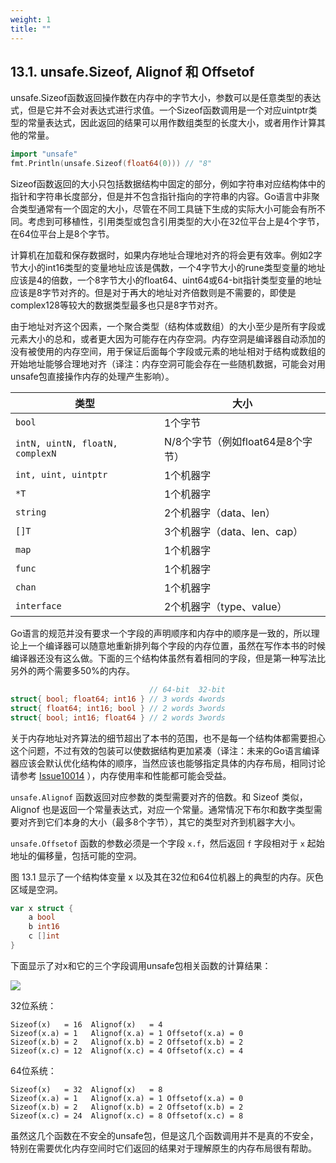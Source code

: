 ```yaml
---
weight: 1
title: ""
---
```


## 13.1. unsafe.Sizeof, Alignof 和 Offsetof

unsafe.Sizeof函数返回操作数在内存中的字节大小，参数可以是任意类型的表达式，但是它并不会对表达式进行求值。一个Sizeof函数调用是一个对应uintptr类型的常量表达式，因此返回的结果可以用作数组类型的长度大小，或者用作计算其他的常量。

```Go
import "unsafe"
fmt.Println(unsafe.Sizeof(float64(0))) // "8"
```

Sizeof函数返回的大小只包括数据结构中固定的部分，例如字符串对应结构体中的指针和字符串长度部分，但是并不包含指针指向的字符串的内容。Go语言中非聚合类型通常有一个固定的大小，尽管在不同工具链下生成的实际大小可能会有所不同。考虑到可移植性，引用类型或包含引用类型的大小在32位平台上是4个字节，在64位平台上是8个字节。

计算机在加载和保存数据时，如果内存地址合理地对齐的将会更有效率。例如2字节大小的int16类型的变量地址应该是偶数，一个4字节大小的rune类型变量的地址应该是4的倍数，一个8字节大小的float64、uint64或64-bit指针类型变量的地址应该是8字节对齐的。但是对于再大的地址对齐倍数则是不需要的，即使是complex128等较大的数据类型最多也只是8字节对齐。

由于地址对齐这个因素，一个聚合类型（结构体或数组）的大小至少是所有字段或元素大小的总和，或者更大因为可能存在内存空洞。内存空洞是编译器自动添加的没有被使用的内存空间，用于保证后面每个字段或元素的地址相对于结构或数组的开始地址能够合理地对齐（译注：内存空洞可能会存在一些随机数据，可能会对用unsafe包直接操作内存的处理产生影响）。


类型                            | 大小
------------------------------- | -----------------------------
`bool`                          | 1个字节
`intN, uintN, floatN, complexN` | N/8个字节（例如float64是8个字节）
`int, uint, uintptr`            | 1个机器字
`*T`                            | 1个机器字
`string`                        | 2个机器字（data、len）
`[]T`                           | 3个机器字（data、len、cap）
`map`                           | 1个机器字
`func`                          | 1个机器字
`chan`                          | 1个机器字
`interface`                     | 2个机器字（type、value）

Go语言的规范并没有要求一个字段的声明顺序和内存中的顺序是一致的，所以理论上一个编译器可以随意地重新排列每个字段的内存位置，虽然在写作本书的时候编译器还没有这么做。下面的三个结构体虽然有着相同的字段，但是第一种写法比另外的两个需要多50%的内存。

```Go
                               // 64-bit  32-bit
struct{ bool; float64; int16 } // 3 words 4words
struct{ float64; int16; bool } // 2 words 3words
struct{ bool; int16; float64 } // 2 words 3words
```

关于内存地址对齐算法的细节超出了本书的范围，也不是每一个结构体都需要担心这个问题，不过有效的包装可以使数据结构更加紧凑（译注：未来的Go语言编译器应该会默认优化结构体的顺序，当然应该也能够指定具体的内存布局，相同讨论请参考 [Issue10014](https://github.com/golang/go/issues/10014) ），内存使用率和性能都可能会受益。

`unsafe.Alignof` 函数返回对应参数的类型需要对齐的倍数。和 Sizeof 类似， Alignof 也是返回一个常量表达式，对应一个常量。通常情况下布尔和数字类型需要对齐到它们本身的大小（最多8个字节），其它的类型对齐到机器字大小。

`unsafe.Offsetof` 函数的参数必须是一个字段 `x.f`，然后返回 `f` 字段相对于 `x` 起始地址的偏移量，包括可能的空洞。

图 13.1 显示了一个结构体变量 x 以及其在32位和64位机器上的典型的内存。灰色区域是空洞。

```Go
var x struct {
	a bool
	b int16
	c []int
}
```

下面显示了对x和它的三个字段调用unsafe包相关函数的计算结果：

![](/images/ch13-01.png)

32位系统：

```
Sizeof(x)   = 16  Alignof(x)   = 4
Sizeof(x.a) = 1   Alignof(x.a) = 1 Offsetof(x.a) = 0
Sizeof(x.b) = 2   Alignof(x.b) = 2 Offsetof(x.b) = 2
Sizeof(x.c) = 12  Alignof(x.c) = 4 Offsetof(x.c) = 4
```

64位系统：

```
Sizeof(x)   = 32  Alignof(x)   = 8
Sizeof(x.a) = 1   Alignof(x.a) = 1 Offsetof(x.a) = 0
Sizeof(x.b) = 2   Alignof(x.b) = 2 Offsetof(x.b) = 2
Sizeof(x.c) = 24  Alignof(x.c) = 8 Offsetof(x.c) = 8
```

虽然这几个函数在不安全的unsafe包，但是这几个函数调用并不是真的不安全，特别在需要优化内存空间时它们返回的结果对于理解原生的内存布局很有帮助。

